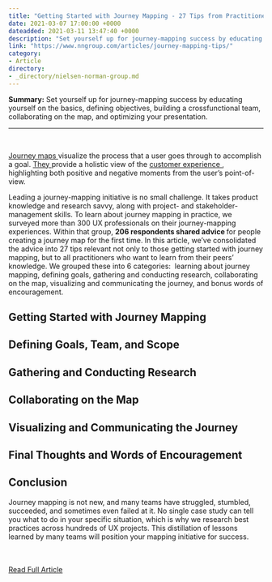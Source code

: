```yaml
---
title: "Getting Started with Journey Mapping - 27 Tips from Practitioners"
date: 2021-03-07 17:00:00 +0000
dateadded: 2021-03-11 13:47:40 +0000
description: "Set yourself up for journey-mapping success by educating yourself on the basics, defining objectives, building a crossfunctional team, collaborating on the map, and optimizing your presentation."
link: "https://www.nngroup.com/articles/journey-mapping-tips/"
category:
- Article
directory:
- _directory/nielsen-norman-group.md
---
```

<p><strong>Summary:</strong>&nbsp;Set yourself up for journey-mapping success by educating yourself on the basics, defining objectives, building a crossfunctional team, collaborating on the map, and optimizing your presentation.</p><hr/><br/><p> <a href="https://www.nngroup.com/articles/customer-journey-mapping/">  Journey maps </a> visualize the process that a user goes through to accomplish a goal. <a href="https://www.nngroup.com/articles/customer-journey-mapping-process/">  They </a> provide a holistic view of the <a href="https://www.nngroup.com/articles/ux-vs-cx/">  customer experience </a> , highlighting both positive and negative moments from the user’s point-of-view.</p><p> Leading a journey-mapping initiative is no small challenge. It takes product knowledge and research savvy, along with project- and stakeholder-management skills. To learn about journey mapping in practice, we surveyed more than 300 UX professionals on their journey-mapping experiences. Within that group, <strong>  206 respondents shared advice </strong> for people creating a journey map for the first time. In this article, we’ve consolidated the advice into 27 tips relevant not only to those getting started with journey mapping, but to all practitioners who want to learn from their peers’ knowledge. We grouped these into 6 categories:  learning about journey mapping, defining goals, gathering and conducting research, collaborating on the map, visualizing and communicating the journey, and bonus words of encouragement.</p><h2> Getting Started with Journey Mapping</h2><h2> Defining Goals, Team, and Scope</h2><h2> Gathering and Conducting Research</h2><h2> Collaborating on the Map</h2><h2> Visualizing and Communicating the Journey</h2><h2> Final Thoughts and Words of Encouragement</h2><h2> Conclusion</h2><p> Journey mapping is not new, and many teams have struggled, stumbled, succeeded, and sometimes even failed at it. No single case study can tell you what to do in your specific situation, which is why we research best practices across hundreds of UX projects. This distillation of lessons learned by many teams will position your mapping initiative for success.</p><br/><br/><a href="http://www.nngroup.com/articles/journey-mapping-tips/">Read Full Article</a>

